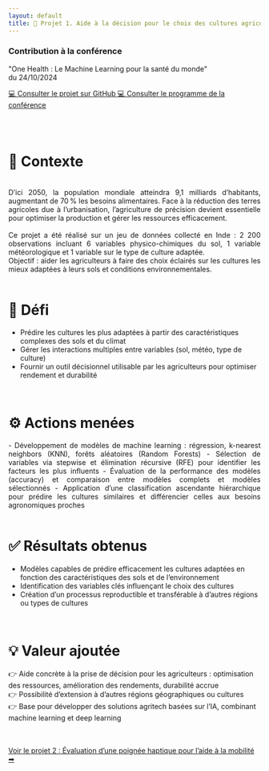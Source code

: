 ```yaml
---
layout: default
title: 🌱 Projet 1. Aide à la décision pour le choix des cultures agricoles (Projet d'étude)
---
```


<div class="textecentre">
  <h3>Contribution à la conférence</h3>

  <p>
    "One Health : Le Machine Learning pour la santé du monde"<br>
    du 24/10/2024
  </p>

  <a href="https://github.com/emma-dcs/M2_Projet_Conf_ML" target="_blank" class="btn-github">
  💻 Consulter le projet sur GitHub
  </a>

  <a href="https://sites.google.com/view/confrence-spcialit-sciences-de/programme?authuser=0" target="_blank" class="btn-github">
  💻 Consulter le programme de la conférence
  </a>
</div>

<br><br>

# 🔎 Contexte
<br>
<div style="text-align: justify;">
D’ici 2050, la population mondiale atteindra 9,1 milliards d’habitants, augmentant de 70 % les besoins alimentaires.
Face à la réduction des terres agricoles due à l’urbanisation, l’agriculture de précision devient essentielle pour optimiser la production et gérer les ressources efficacement.<br>
<br>
Ce projet a été réalisé sur un jeu de données collecté en Inde : 2 200 observations incluant 6 variables physico-chimiques du sol, 1 variable météorologique et 1 variable sur le type de culture adaptée.<br>
Objectif : aider les agriculteurs à faire des choix éclairés sur les cultures les mieux adaptées à leurs sols et conditions environnementales.
</div>


<br>

# 🎯 Défi

- Prédire les cultures les plus adaptées à partir des caractéristiques complexes des sols et du climat
- Gérer les interactions multiples entre variables (sol, météo, type de culture)
- Fournir un outil décisionnel utilisable par les agriculteurs pour optimiser rendement et durabilité

<br>

# ⚙️ Actions menées
<div style="text-align: justify;">
- Développement de modèles de machine learning : régression, k-nearest neighbors (KNN), forêts aléatoires (Random Forests)
- Sélection de variables via stepwise et élimination récursive (RFE) pour identifier les facteurs les plus influents
- Évaluation de la performance des modèles (accuracy) et comparaison entre modèles complets et modèles sélectionnés
- Application d’une classification ascendante hiérarchique pour prédire les cultures similaires et différencier celles aux besoins agronomiques proches
</div>


<br>

# ✅ Résultats obtenus

- Modèles capables de prédire efficacement les cultures adaptées en fonction des caractéristiques des sols et de l’environnement
- Identification des variables clés influençant le choix des cultures
- Création d’un processus reproductible et transférable à d’autres régions ou types de cultures

<br>

# 💡 Valeur ajoutée

👉 Aide concrète à la prise de décision pour les agriculteurs : optimisation des ressources, amélioration des rendements, durabilité accrue<br>
👉 Possibilité d’extension à d’autres régions géographiques ou cultures<br>
👉 Base pour développer des solutions agritech basées sur l’IA, combinant machine learning et deep learning<br>
<br><br>


<div class="projet-navigation single-right">
  <a href="{{ site.baseurl }}/projet2" class="next-projet">Voir le projet 2 : Évaluation d’une poignée haptique pour l’aide à la mobilité ➡</a>
</div>
